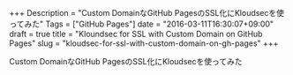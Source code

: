 +++
Description = "Custom DomainなGitHub PagesのSSL化にKloudsecを使ってみた"
Tags = ["GitHub Pages"]
date = "2016-03-11T16:30:07+09:00"
draft = true
title = "Kloundsec for SSL with Custom Domain on GitHub Pages"
slug = "kloudsec-for-ssl-with-custom-domain-on-gh-pages"
+++

Custom DomainなGitHub PagesのSSL化にKloudsecを使ってみた

<!--more-->
